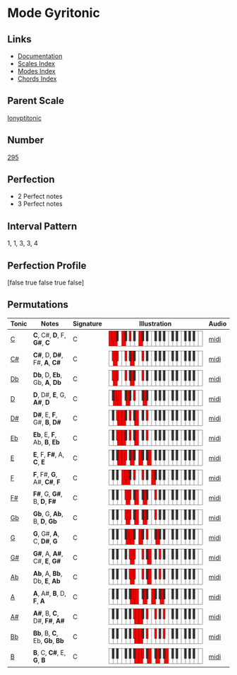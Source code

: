 # Mode Gyritonic

## Links

- [Documentation](index.md)
- [Scales Index](Scales.md)
- [Modes Index](Modes.md)
- [Chords Index](Chords.md)

## Parent Scale

[Ionyptitonic](ScaleIonyptitonic.md)

## Number

[295](https://ianring.com/musictheory/scales/295)

## Perfection

- 2 Perfect notes
- 3 Perfect notes

## Interval Pattern

1, 1, 3, 3, 4

## Perfection Profile

[false true false true false]

## Permutations

| Tonic | Notes | Signature | Illustration | Audio |
|-------|-------|-----------|--------------|-------|
| [C](ModeCNaturalGyritonic.md) | **C**, C#, **D**, F, **G#**, **C** | C | ![CNaturalGyritonic](ModeCNaturalGyritonic.png) | [midi](https://github.com/edipermadi/music/blob/main/docs/ModeCNaturalGyritonic.mid?raw=true) |
| [C#](ModeCSharpGyritonic.md) | **C#**, D, **D#**, F#, **A**, **C#** | C | ![CSharpGyritonic](ModeCSharpGyritonic.png) | [midi](https://github.com/edipermadi/music/blob/main/docs/ModeCSharpGyritonic.mid?raw=true) |
| [Db](ModeDFlatGyritonic.md) | **Db**, D, **Eb**, Gb, **A**, **Db** | C | ![DFlatGyritonic](ModeDFlatGyritonic.png) | [midi](https://github.com/edipermadi/music/blob/main/docs/ModeDFlatGyritonic.mid?raw=true) |
| [D](ModeDNaturalGyritonic.md) | **D**, D#, **E**, G, **A#**, **D** | C | ![DNaturalGyritonic](ModeDNaturalGyritonic.png) | [midi](https://github.com/edipermadi/music/blob/main/docs/ModeDNaturalGyritonic.mid?raw=true) |
| [D#](ModeDSharpGyritonic.md) | **D#**, E, **F**, G#, **B**, **D#** | C | ![DSharpGyritonic](ModeDSharpGyritonic.png) | [midi](https://github.com/edipermadi/music/blob/main/docs/ModeDSharpGyritonic.mid?raw=true) |
| [Eb](ModeEFlatGyritonic.md) | **Eb**, E, **F**, Ab, **B**, **Eb** | C | ![EFlatGyritonic](ModeEFlatGyritonic.png) | [midi](https://github.com/edipermadi/music/blob/main/docs/ModeEFlatGyritonic.mid?raw=true) |
| [E](ModeENaturalGyritonic.md) | **E**, F, **F#**, A, **C**, **E** | C | ![ENaturalGyritonic](ModeENaturalGyritonic.png) | [midi](https://github.com/edipermadi/music/blob/main/docs/ModeENaturalGyritonic.mid?raw=true) |
| [F](ModeFNaturalGyritonic.md) | **F**, F#, **G**, A#, **C#**, **F** | C | ![FNaturalGyritonic](ModeFNaturalGyritonic.png) | [midi](https://github.com/edipermadi/music/blob/main/docs/ModeFNaturalGyritonic.mid?raw=true) |
| [F#](ModeFSharpGyritonic.md) | **F#**, G, **G#**, B, **D**, **F#** | C | ![FSharpGyritonic](ModeFSharpGyritonic.png) | [midi](https://github.com/edipermadi/music/blob/main/docs/ModeFSharpGyritonic.mid?raw=true) |
| [Gb](ModeGFlatGyritonic.md) | **Gb**, G, **Ab**, B, **D**, **Gb** | C | ![GFlatGyritonic](ModeGFlatGyritonic.png) | [midi](https://github.com/edipermadi/music/blob/main/docs/ModeGFlatGyritonic.mid?raw=true) |
| [G](ModeGNaturalGyritonic.md) | **G**, G#, **A**, C, **D#**, **G** | C | ![GNaturalGyritonic](ModeGNaturalGyritonic.png) | [midi](https://github.com/edipermadi/music/blob/main/docs/ModeGNaturalGyritonic.mid?raw=true) |
| [G#](ModeGSharpGyritonic.md) | **G#**, A, **A#**, C#, **E**, **G#** | C | ![GSharpGyritonic](ModeGSharpGyritonic.png) | [midi](https://github.com/edipermadi/music/blob/main/docs/ModeGSharpGyritonic.mid?raw=true) |
| [Ab](ModeAFlatGyritonic.md) | **Ab**, A, **Bb**, Db, **E**, **Ab** | C | ![AFlatGyritonic](ModeAFlatGyritonic.png) | [midi](https://github.com/edipermadi/music/blob/main/docs/ModeAFlatGyritonic.mid?raw=true) |
| [A](ModeANaturalGyritonic.md) | **A**, A#, **B**, D, **F**, **A** | C | ![ANaturalGyritonic](ModeANaturalGyritonic.png) | [midi](https://github.com/edipermadi/music/blob/main/docs/ModeANaturalGyritonic.mid?raw=true) |
| [A#](ModeASharpGyritonic.md) | **A#**, B, **C**, D#, **F#**, **A#** | C | ![ASharpGyritonic](ModeASharpGyritonic.png) | [midi](https://github.com/edipermadi/music/blob/main/docs/ModeASharpGyritonic.mid?raw=true) |
| [Bb](ModeBFlatGyritonic.md) | **Bb**, B, **C**, Eb, **Gb**, **Bb** | C | ![BFlatGyritonic](ModeBFlatGyritonic.png) | [midi](https://github.com/edipermadi/music/blob/main/docs/ModeBFlatGyritonic.mid?raw=true) |
| [B](ModeBNaturalGyritonic.md) | **B**, C, **C#**, E, **G**, **B** | C | ![BNaturalGyritonic](ModeBNaturalGyritonic.png) | [midi](https://github.com/edipermadi/music/blob/main/docs/ModeBNaturalGyritonic.mid?raw=true) |
